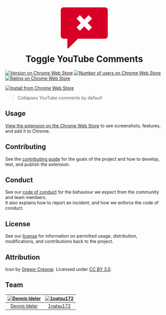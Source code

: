 <h1 align="center">
  <a href="https://chrome.google.com/webstore/detail/toggle-youtube-comments/ampjnmipdgicjjidohpkidhghakoidfm">
    <img width="150" src="src/icons/128.png" alt="Toggle YouTube Comments logo" title="Download extension from the Chrome Web Store">
  </a>
  <br>
  Toggle YouTube Comments
</h1>

[![Version on Chrome Web Store](https://img.shields.io/chrome-web-store/v/ampjnmipdgicjjidohpkidhghakoidfm.svg?style=for-the-badge)][store]
[![Number of users on Chrome Web Store](https://img.shields.io/chrome-web-store/users/ampjnmipdgicjjidohpkidhghakoidfm.svg?style=for-the-badge)][store]
[![Rating on Chrome Web Store](https://img.shields.io/chrome-web-store/stars/ampjnmipdgicjjidohpkidhghakoidfm.svg?style=for-the-badge)][store]

[![Install from Chrome Web Store](https://user-images.githubusercontent.com/497458/42402524-3cbe146c-8173-11e8-9e68-8c01ab968e77.png)][store]

> Collapses YouTube comments by default

## Usage

[View the extension on the Chrome Web Store][store] to see screenshots, features, and add it to Chrome.

[store]: https://chrome.google.com/webstore/detail/toggle-youtube-comments/ampjnmipdgicjjidohpkidhghakoidfm

## Contributing

See the [contributing guide](/CONTRIBUTING.md) for the goals of the project and
how to develop, test, and publish the extension.

## Conduct

See our [code of conduct](/CODE_OF_CONDUCT.md) for the behaviour we expect from the community and team members.  
It also explains how to report an incident, and how we enforce the code of conduct.

## License

See our [license](/LICENSE) for information on permitted usage,
distribution, modifications, and contributions back to the project.

## Attribution

Icon by [Gregor Cresnar]. Licensed under [CC BY 3.0].

[gregor cresnar]: http://www.flaticon.com/authors/gregor-cresnar
[cc by 3.0]: http://creativecommons.org/licenses/by/3.0/ 'Creative Commons Attribution 3.0 Unported'

## Team

| [![Dennis Ideler](https://github.com/dideler.png?size=150)](https://github.com/dideler) | [![1natsu172](https://github.com/1natsu172.png?size=150)](https://github.com/1natsu172) |
| :---: | :---: |
| [Dennis Ideler](http://dennisideler.com) | [1natsu172](https://twitter.com/1natsu172) |
